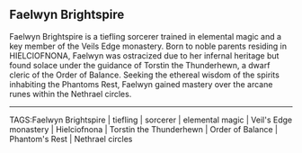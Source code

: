 ## Faelwyn Brightspire

Faelwyn Brightspire is a tiefling sorcerer trained in elemental magic and a key member of the Veils Edge monastery. Born to noble parents residing in HIELCIOFNONA, Faelwyn was ostracized due to her infernal heritage but found solace under the guidance of Torstin the Thunderhewn, a dwarf cleric of the Order of Balance. Seeking the ethereal wisdom of the spirits inhabiting the Phantoms Rest, Faelwyn gained mastery over the arcane runes within the Nethrael circles.


---

TAGS:Faelwyn Brightspire | tiefling | sorcerer | elemental magic | Veil's Edge monastery | Hielciofnona | Torstin the Thunderhewn | Order of Balance | Phantom's Rest | Nethrael circles
